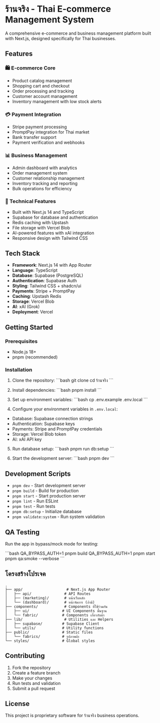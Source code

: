 # ร้านจริง - Thai E-commerce Management System

A comprehensive e-commerce and business management platform built with Next.js, designed specifically for Thai businesses.

## Features

### 🛍️ E-commerce Core
- Product catalog management
- Shopping cart and checkout
- Order processing and tracking
- Customer account management
- Inventory management with low stock alerts

### 💳 Payment Integration
- Stripe payment processing
- PromptPay integration for Thai market
- Bank transfer support
- Payment verification and webhooks

### 📊 Business Management
- Admin dashboard with analytics
- Order management system
- Customer relationship management
- Inventory tracking and reporting
- Bulk operations for efficiency

### 🔧 Technical Features
- Built with Next.js 14 and TypeScript
- Supabase for database and authentication
- Redis caching with Upstash
- File storage with Vercel Blob
- AI-powered features with xAI integration
- Responsive design with Tailwind CSS

## Tech Stack

- **Framework**: Next.js 14 with App Router
- **Language**: TypeScript
- **Database**: Supabase (PostgreSQL)
- **Authentication**: Supabase Auth
- **Styling**: Tailwind CSS + shadcn/ui
- **Payments**: Stripe + PromptPay
- **Caching**: Upstash Redis
- **Storage**: Vercel Blob
- **AI**: xAI (Grok)
- **Deployment**: Vercel

## Getting Started

### Prerequisites
- Node.js 18+ 
- pnpm (recommended)

### Installation

1. Clone the repository:
\`\`\`bash
git clone <repository-url>
cd ร้านจริง
\`\`\`

2. Install dependencies:
\`\`\`bash
pnpm install
\`\`\`

3. Set up environment variables:
\`\`\`bash
cp .env.example .env.local
\`\`\`

4. Configure your environment variables in `.env.local`:
- Database: Supabase connection strings
- Authentication: Supabase keys
- Payments: Stripe and PromptPay credentials
- Storage: Vercel Blob token
- AI: xAI API key

5. Run database setup:
\`\`\`bash
pnpm run db:setup
\`\`\`

6. Start the development server:
\`\`\`bash
pnpm dev
\`\`\`

## Development Scripts

- `pnpm dev` - Start development server
- `pnpm build` - Build for production
- `pnpm start` - Start production server
- `pnpm lint` - Run ESLint
- `pnpm test` - Run tests
- `pnpm db:setup` - Initialize database
- `pnpm validate:system` - Run system validation

## QA Testing

Run the app in bypass/mock mode for testing:

\`\`\`bash
QA_BYPASS_AUTH=1 pnpm build
QA_BYPASS_AUTH=1 pnpm start
pnpm qa:smoke --verbose
\`\`\`

## โครงสร้างโปรเจค

```
.
├── app/                    # Next.js App Router
│   ├── api/               # API Routes
│   ├── (marketing)/       # หน้าเว็บหลัก
│   └── (dashboard)/       # หน้าจัดการ (ถ้ามี)
├── components/            # Components ที่ใช้ร่วมกัน
│   ├── ui/               # UI Components พื้นฐาน
│   └── fabric/           # Components เกี่ยวกับผ้า
├── lib/                   # Utilities และ Helpers
│   ├── supabase/         # Supabase Client
│   └── utils/            # Utility functions
├── public/               # Static files
│   └── fabrics/          # รูปภาพผ้า
└── styles/               # Global styles
```

## Contributing

1. Fork the repository
2. Create a feature branch
3. Make your changes
4. Run tests and validation
5. Submit a pull request

## License

This project is proprietary software for ร้านจริง business operations.
